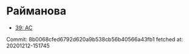 # Райманова
- [39: AC](39.md)

Commit: 8b0068cfed6792d620a9b538cb56b40566a43fb1
 fetched at: 20201212-151745

